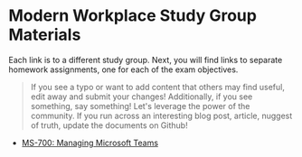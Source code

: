 # Modern Workplace Study Group Materials

Each link is to a different study group.  Next, you will find links to separate homework assignments, one for each of the exam objectives.

> If you see a typo or want to add content that others may find useful, edit away and submit your changes!
> Additionally, if you see something, say something! Let's leverage the power of the community.
> If you run across an interesting blog post, article, nuggest of truth, update the documents on Github!

- [MS-700: Managing Microsoft Teams](./MS-700)